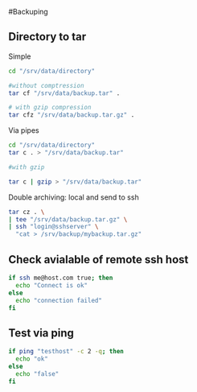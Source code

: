 #Backuping
## Directory to tar
Simple
```bash
cd "/srv/data/directory"

#without comptression
tar cf "/srv/data/backup.tar" .

# with gzip compression
tar cfz "/srv/data/backup.tar.gz" .
```
Via pipes
```bash
cd "/srv/data/directory"
tar c . > "/srv/data/backup.tar"

#with gzip

tar c | gzip > "/srv/data/backup.tar"
```

Double archiving: local and send to ssh
```bash
tar cz . \
| tee "/srv/data/backup.tar.gz" \
| ssh "login@sshserver" \
  "cat > /srv/backup/mybackup.tar.gz"
```
## Check avialable of remote ssh host
```bash
if ssh me@host.com true; then
  echo "Connect is ok"
else
  echo "connection failed"
fi
```

## Test via ping
```bash
if ping "testhost" -c 2 -q; then
  echo "ok"
else
  echo "false"
fi
```
